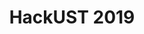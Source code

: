 ---
title: "HackUST 2019"
excerpt: ""
collection: competitions
slidesurl: "/files/hackUST2019_slides.pdf"
codeurl: "https://github.com/itsuncheng/hackUST2019"
description: "This is the project that my team and I built for the hackathon at HKUST 2019. This project features a Question-answering chatbot that can answer any general knowledge questions. We intended to build a chatbot that can focus on answering restaurant and food related questions but ultimately within the time we have, we were only able to build a general QA system. Nevertheless, this could be used as a generalization of any chatbot software. This repo contains the frontend website of the chatbot system."
---